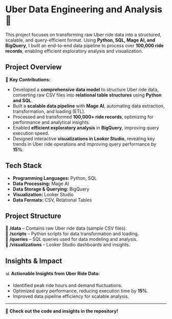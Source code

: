 # Uber Data Engineering and Analysis 🚖

This project focuses on transforming raw Uber ride data into a structured, scalable, and query-efficient format. Using **Python, SQL, Mage AI, and BigQuery**, I built an end-to-end data pipeline to process over **100,000 ride records**, enabling efficient exploratory analysis and visualization.

## Project Overview  
🚀 **Key Contributions:**  
- Developed a **comprehensive data model** to structure Uber ride data, converting raw CSV files into **relational table structures** using **Python and SQL**.  
- Built a **scalable data pipeline** with **Mage AI**, automating data extraction, transformation, and loading (ETL).  
- Processed and transformed **100,000+ ride records**, optimizing for performance and analytical insights.  
- Enabled **efficient exploratory analysis** in **BigQuery**, improving query execution speed.  
- Designed interactive **visualizations in Looker Studio**, revealing key trends in Uber ride operations and improving query performance by **15%**.  

## Tech Stack  
- **Programming Languages:** Python, SQL  
- **Data Processing:** Mage AI  
- **Data Storage & Querying:** BigQuery  
- **Visualization:** Looker Studio  
- **Data Formats:** CSV, Relational Tables  

## Project Structure  
📂 **/data** – Contains raw Uber ride data (sample CSV files).  
📂 **/scripts** – Python scripts for data transformation and loading.  
📂 **/queries** – SQL queries used for data modeling and analysis.  
📂 **/visualizations** – Looker Studio dashboards and insights.  

## Insights & Impact  
📊 **Actionable Insights from Uber Ride Data:**  
- Identified peak ride hours and demand fluctuations.  
- Optimized query performance, reducing execution time by **15%**.  
- Improved data pipeline efficiency for scalable analysis.  

--- 

🚀 **Check out the code and insights in the repository!**

